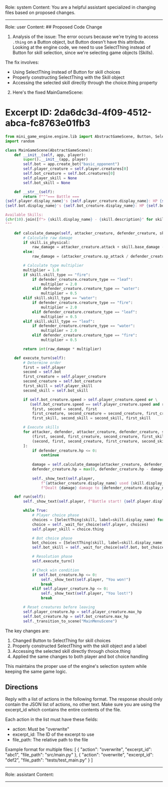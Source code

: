Role: system
Content: You are a helpful assistant specialized in changing files based on proposed changes.
__________________
Role: user
Content: ## Proposed Code Change
1. Analysis of the issue:
The error occurs because we're trying to access `.thing` on a Button object, but Button doesn't have this attribute. Looking at the engine code, we need to use SelectThing instead of Button for skill selection, since we're selecting game objects (Skills).

The fix involves:
- Using SelectThing instead of Button for skill choices
- Properly constructing SelectThing with the Skill object
- Accessing the selected skill directly through the choice.thing property

2. Here's the fixed MainGameScene:

# Excerpt ID: 2da6dc3d-4f09-4512-abca-fc8763e01fb3
```python main_game/scenes/main_game_scene.py
from mini_game_engine.engine.lib import AbstractGameScene, Button, SelectThing
import random

class MainGameScene(AbstractGameScene):
    def __init__(self, app, player):
        super().__init__(app, player)
        self.bot = app.create_bot("basic_opponent")
        self.player_creature = self.player.creatures[0]
        self.bot_creature = self.bot.creatures[0]
        self.player_skill = None
        self.bot_skill = None

    def __str__(self):
        return f"""=== Battle ===
{self.player.display_name}'s {self.player_creature.display_name}: HP {self.player_creature.hp}/{self.player_creature.max_hp}
{self.bot.display_name}'s {self.bot_creature.display_name}: HP {self.bot_creature.hp}/{self.bot_creature.max_hp}

Available Skills:
{chr(10).join([f"> {skill.display_name} - {skill.description}" for skill in self.player_creature.skills])}
"""

    def calculate_damage(self, attacker_creature, defender_creature, skill):
        # Calculate raw damage
        if skill.is_physical:
            raw_damage = attacker_creature.attack + skill.base_damage - defender_creature.defense
        else:
            raw_damage = (attacker_creature.sp_attack / defender_creature.sp_defense) * skill.base_damage

        # Calculate type multiplier
        multiplier = 1.0
        if skill.skill_type == "fire":
            if defender_creature.creature_type == "leaf":
                multiplier = 2.0
            elif defender_creature.creature_type == "water":
                multiplier = 0.5
        elif skill.skill_type == "water":
            if defender_creature.creature_type == "fire":
                multiplier = 2.0
            elif defender_creature.creature_type == "leaf":
                multiplier = 0.5
        elif skill.skill_type == "leaf":
            if defender_creature.creature_type == "water":
                multiplier = 2.0
            elif defender_creature.creature_type == "fire":
                multiplier = 0.5

        return int(raw_damage * multiplier)

    def execute_turn(self):
        # Determine order
        first = self.player
        second = self.bot
        first_creature = self.player_creature
        second_creature = self.bot_creature
        first_skill = self.player_skill
        second_skill = self.bot_skill

        if self.bot_creature.speed > self.player_creature.speed or \
           (self.bot_creature.speed == self.player_creature.speed and random.random() < 0.5):
            first, second = second, first
            first_creature, second_creature = second_creature, first_creature
            first_skill, second_skill = second_skill, first_skill

        # Execute skills
        for attacker, defender, attacker_creature, defender_creature, skill in [
            (first, second, first_creature, second_creature, first_skill),
            (second, first, second_creature, first_creature, second_skill)
        ]:
            if defender_creature.hp <= 0:
                continue
                
            damage = self.calculate_damage(attacker_creature, defender_creature, skill)
            defender_creature.hp = max(0, defender_creature.hp - damage)
            
            self._show_text(self.player, 
                f"{attacker_creature.display_name} used {skill.display_name}! "
                f"Dealt {damage} damage to {defender_creature.display_name}!")

    def run(self):
        self._show_text(self.player, f"Battle start! {self.player.display_name} vs {self.bot.display_name}")

        while True:
            # Player choice phase
            choices = [SelectThing(skill, label=skill.display_name) for skill in self.player_creature.skills]
            choice = self._wait_for_choice(self.player, choices)
            self.player_skill = choice.thing

            # Bot choice phase
            bot_choices = [SelectThing(skill, label=skill.display_name) for skill in self.bot_creature.skills]
            self.bot_skill = self._wait_for_choice(self.bot, bot_choices).thing

            # Resolution phase
            self.execute_turn()

            # Check win condition
            if self.bot_creature.hp <= 0:
                self._show_text(self.player, "You won!")
                break
            elif self.player_creature.hp <= 0:
                self._show_text(self.player, "You lost!")
                break

        # Reset creatures before leaving
        self.player_creature.hp = self.player_creature.max_hp
        self.bot_creature.hp = self.bot_creature.max_hp
        self._transition_to_scene("MainMenuScene")
```

The key changes are:
1. Changed Button to SelectThing for skill choices
2. Properly constructed SelectThing with the skill object and a label
3. Accessing the selected skill directly through choice.thing
4. Applied the same changes to both player and bot choice handling

This maintains the proper use of the engine's selection system while keeping the same game logic.

## Directions
Reply with a list of actions in the following format. The response should only contain the JSON list of actions, no other text.
Make sure you are using the excerpt_id which contains the entire contents of the file.

Each action in the list must have these fields:
- action: Must be "overwrite"
- excerpt_id: The ID of the excerpt to use
- file_path: The relative path to the file

Example format for multiple files:
[
    {
        "action": "overwrite",
        "excerpt_id": "abc1",
        "file_path": "src/main.py"
    },
    {
        "action": "overwrite",
        "excerpt_id": "def2",
        "file_path": "tests/test_main.py"
    }
]
__________________
Role: assistant
Content: 
__________________

